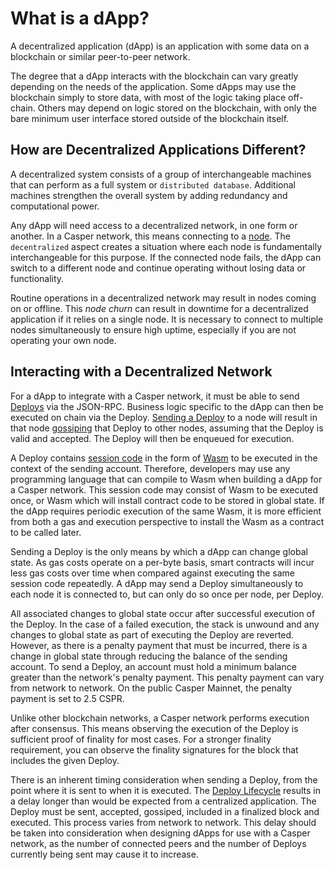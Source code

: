 # What is a dApp?

A decentralized application (dApp) is an application with some data on a blockchain or similar peer-to-peer network.

The degree that a dApp interacts with the blockchain can vary greatly depending on the needs of the application. Some dApps may use the blockchain simply to store data, with most of the logic taking place off-chain. Others may depend on logic stored on the blockchain, with only the bare minimum user interface stored outside of the blockchain itself.

## How are Decentralized Applications Different?

A decentralized system consists of a group of interchangeable machines that can perform as a full system or `distributed database`. Additional machines strengthen the overall system by adding redundancy and computational power.

Any dApp will need access to a decentralized network, in one form or another. In a Casper network, this means connecting to a [node](https://cspr.live/tools/peers). The `decentralized` aspect creates a situation where each node is fundamentally interchangeable for this purpose. If the connected node fails, the dApp can switch to a different node and continue operating without losing data or functionality.

Routine operations in a decentralized network may result in nodes coming on or offline. This *node churn* can result in downtime for a decentralized application if it relies on a single node. It is necessary to connect to multiple nodes simultaneously to ensure high uptime, especially if you are not operating your own node.

## Interacting with a Decentralized Network

For a dApp to integrate with a Casper network, it must be able to send [Deploys](/glossary/D/#deploy) via the JSON-RPC. Business logic specific to the dApp can then be executed on chain via the Deploy. [Sending a Deploy](/dapp-dev-guide/building-dapps/sending-deploys/) to a node will result in that node [gossiping](/design/p2p/#communications-gossiping) that Deploy to other nodes, assuming that the Deploy is valid and accepted. The Deploy will then be enqueued for execution.

A Deploy contains [session code](/glossary/S/#session-code) in the form of [Wasm](/glossary/W/#webassembly) to be executed in the context of the sending account. Therefore, developers may use any programming language that can compile to Wasm when building a dApp for a Casper network. This session code may consist of Wasm to be executed once, or Wasm which will install contract code to be stored in global state. If the dApp requires periodic execution of the same Wasm, it is more efficient from both a gas and execution perspective to install the Wasm as a contract to be called later.

Sending a Deploy is the only means by which a dApp can change global state. As gas costs operate on a per-byte basis, smart contracts will incur less gas costs over time when compared against executing the same session code repeatedly. A dApp may send a Deploy simultaneously to each node it is connected to, but can only do so once per node, per Deploy.

All associated changes to global state occur after successful execution of the Deploy. In the case of a failed execution, the stack is unwound and any changes to global state as part of executing the Deploy are reverted. However, as there is a penalty payment that must be incurred, there is a change in global state through reducing the balance of the sending account. To send a Deploy, an account must hold a minimum balance greater than the network's penalty payment. This penalty payment can vary from network to network. On the public Casper Mainnet, the penalty payment is set to 2.5 CSPR.

Unlike other blockchain networks, a Casper network performs execution after consensus. This means observing the execution of the Deploy is sufficient proof of finality for most cases. For a stronger finality requirement, you can observe the finality signatures for the block that includes the given Deploy.

There is an inherent timing consideration when sending a Deploy, from the point where it is sent to when it is executed. The [Deploy Lifecycle](/design/casper-design/#execution-semantics-phases) results in a delay longer than would be expected from a centralized application. The Deploy must be sent, accepted, gossiped, included in a finalized block and executed. This process varies from network to network. This delay should be taken into consideration when designing dApps for use with a Casper network, as the number of connected peers and the number of Deploys currently being sent may cause it to increase.
